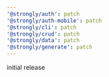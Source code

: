 ```yaml
---
'@strongly/auth': patch
'@strongly/auth-mobile': patch
'@strongly/cli': patch
'@strongly/crud': patch
'@strongly/data': patch
'@strongly/generate': patch
---
```


initial release
